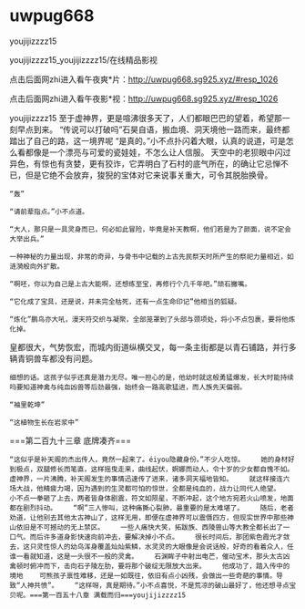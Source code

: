 # uwpug668
youjijizzzz15

youjijizzzz15_youjijizzzz15/在线精品影视

点击后面网zhi进入看午夜爽*片：http://uwpug668.sg925.xyz/#resp_1026

点击后面网zhi进入看午夜影*视：http://uwpug668.sg925.xyz/#resp_1026

youjijizzzz15    至于虚神界，更是喧沸很多天了，人们都眼巴巴的望着，希望那一刻早点到来。    “传说可以打破吗”石昊自语，搬血境、洞天境他一路而来，最终都踏出了自己的路，这一境界呢    “是真的。”小不点扑闪着大眼，认真的说道，可是怎么看都像是一个漂亮与可爱的瓷娃娃，不怎么让人信服。    天空中的老狈眼中闪过异色，有惊也有贪婪，更有狡诈，它弄明白了石村的底气所在，的确让它忌惮不已，但是它绝不会放弃，狻猊的宝体对它来说事关重大，可令其脱胎换骨。

    “轰”

    “请前辈指点。”小不点道。

    “大人，那只是一具灵身而已，何必如此冒险，毕竟是补天教啊，他们若是为了颜面，说不定会大举出兵。”

    一种神秘的力量出现，非常的奇异，与骨书中记载的上古先民祭天时所产生的祭祀力量相近，如涟漪般向外扩散。

    “啊呸，你以为自己是上古大能啊，还想练至宝，再修行个几千年吧。”顽石撇嘴。

    “它化成了宝具，还是说，并未完全枯死，还有一点生命印记”他相当的狐疑。

    “炼化”鹏鸟亦大吼，漫天符交织与凝聚，全部笼罩到了头部与颈项处，将小不点包裹，要将他炼化掉。

皇都很大，气势恢宏，而城内街道纵横交叉，每一条主街都是以青石铺路，并行多辆青铜兽车都没有问题。

    细想的话。这孩子似乎还真是潜力无尽。唯一担心的是，他幼时就这般勇猛爆发，长大时能持续吗要知道神禽与纯血凶兽等后劲最强，始终会一路高歌猛进，而人族先天偏弱。

    “袖里乾坤”

    “这植物生长在岩浆中”

===第二百九十三章 底牌凑齐===

    “这似乎是补天阁的杰出传人，竟然一起来了。éiyou隐藏身份。”不少人吃惊。    她的身材好到极点，双腿修长而笔直，这样摇曳走来，曲线起伏，婀娜而动人，令十岁的少女都自愧不如。    虚神界，一片沸腾，补天阁发生的事情迅速传了进来，诸多洞天福地皆知。    就这样接连六场大战，他精疲力竭，因为遇到的生灵都可怕的惊世，全都是纯血的，战力让同代人绝望。    小不点一拳砸了上去，两者皆身体剧震，符文如陨星，不断冲起，这个地方宛若火山喷发，地面都在剧烈抖动。    “啊”三人惨叫，这种痛撕心裂肺，最重要的是太难堪了。    随后，老者劝道，让他别去其他太古神山了，这样无用，即便在虚神界可以震慑四方，但现实世界中那些神山依旧是不可撼动的无上禁区。    一些人痛快大笑，拓跋族、西陵兽山等大教全都长出了一口气。而后许多道身影快速向前冲去，要解决掉小不点。    很长时间后，那团紫色霞光才敛去，这只灵性惊人的幼鸟浑身覆盖灿灿紫鳞，水灵灵的大眼像是会说话般，好奇的看着众人，任谁一看就知道，这是一头很不一般的灵禽。    石渊眸子中射出电芒，催动宝术，那头太古凶禽顿时俯冲而下，击向石子陵左肋，要将那个破绽无限放大出来。    他成功了，踏入传中的境地    可熊孩子禀性难移，还是一如既往，依旧有点小凶残，会做出一些奇葩的事情。导致“人神共愤”。    “这样呀，真是期待。”小不点喜悦，不是荒凉的破山最好了，他还想寻点宝贝呢。===第一百五十八章 满载而归===youjijizzzz15

